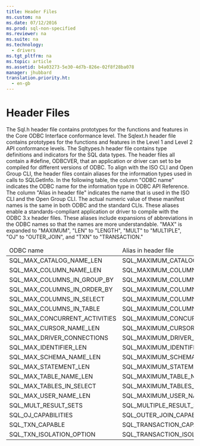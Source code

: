 ```yaml
---
title: Header Files
ms.custom: na
ms.date: 07/12/2016
ms.prod: sql-non-specified
ms.reviewer: na
ms.suite: na
ms.technology: 
  - drivers
ms.tgt_pltfrm: na
ms.topic: article
ms.assetid: b4a03273-5e30-4d7b-826e-02f8f28ba078
manager: jhubbard
translation.priority.ht: 
  - en-gb
---
```

# Header Files
<?xml version="1.0" encoding="utf-8"?>
<developerConceptualDocument xmlns="http://ddue.schemas.microsoft.com/authoring/2003/5" xmlns:xlink="http://www.w3.org/1999/xlink" xmlns:xsi="http://www.w3.org/2001/XMLSchema-instance" xsi:schemaLocation="http://ddue.schemas.microsoft.com/authoring/2003/5 http://dduestorage.blob.core.windows.net/ddueschema/developer.xsd">
  <introduction>
    <para>The Sql.h header file contains prototypes for the functions and features in the Core ODBC Interface conformance level. The Sqlext.h header file contains prototypes for the functions and features in the Level 1 and Level 2 API conformance levels. The Sqltypes.h header file contains type definitions and indicators for the SQL data types.</para>
    <para>The header files all contain a <legacyBold>#define</legacyBold>, ODBCVER, that an application or driver can set to be compiled for different versions of ODBC.</para>
    <para>To align with the ISO CLI and Open Group CLI, the header files contain aliases for the information types used in calls to <legacyBold>SQLGetInfo</legacyBold>. In the following table, the column "ODBC name" indicates the ODBC name for the information type in <legacyLink xlink:href="b7a49774-f458-44ce-9a04-a0457501405b">ODBC API Reference</legacyLink>. The column "Alias in header file" indicates the name that is used in the ISO CLI and the Open Group CLI. The actual numeric value of these manifest names is the same in both ODBC and the standard CLIs. These aliases enable a standards-compliant application or driver to compile with the ODBC 3<legacyItalic>.x</legacyItalic> header files.</para>
    <para>These aliases include expansions of abbreviations in the ODBC names so that the names are more understandable. "MAX" is expanded to "MAXIMUM", "LEN" to "LENGTH", "MULT" to "MULTIPLE", "OJ" to "OUTER_JOIN", and "TXN" to "TRANSACTION."</para>
    <table xmlns:caps="http://schemas.microsoft.com/build/caps/2013/11">
      <thead>
        <tr>
          <TD>
            <para>ODBC name</para>
          </TD>
          <TD>
            <para>Alias in header file</para>
          </TD>
        </tr>
      </thead>
      <tbody>
        <tr>
          <TD>
            <para>SQL_MAX_CATALOG_NAME_LEN</para>
          </TD>
          <TD>
            <para>SQL_MAXIMUM_CATALOG_NAME_LENGTH</para>
          </TD>
        </tr>
        <tr>
          <TD>
            <para>SQL_MAX_COLUMN_NAME_LEN</para>
          </TD>
          <TD>
            <para>SQL_MAXIMUM_COLUMN_NAME_LENGTH</para>
          </TD>
        </tr>
        <tr>
          <TD>
            <para>SQL_MAX_COLUMNS_IN_GROUP_BY</para>
          </TD>
          <TD>
            <para>SQL_MAXIMUM_COLUMNS_IN_GROUP_BY</para>
          </TD>
        </tr>
        <tr>
          <TD>
            <para>SQL_MAX_COLUMNS_IN_ORDER_BY</para>
          </TD>
          <TD>
            <para>SQL_MAXIMUM_COLUMNS_IN_ORDER_BY</para>
          </TD>
        </tr>
        <tr>
          <TD>
            <para>SQL_MAX_COLUMNS_IN_SELECT</para>
          </TD>
          <TD>
            <para>SQL_MAXIMUM_COLUMNS_IN_SELECT</para>
          </TD>
        </tr>
        <tr>
          <TD>
            <para>SQL_MAX_COLUMNS_IN_TABLE</para>
          </TD>
          <TD>
            <para>SQL_MAXIMUM_COLUMNS_IN_TABLE</para>
          </TD>
        </tr>
        <tr>
          <TD>
            <para>SQL_MAX_CONCURRENT_ACTIVITIES</para>
          </TD>
          <TD>
            <para>SQL_MAXIMUM_CONCURRENT_ACTIVITIES</para>
          </TD>
        </tr>
        <tr>
          <TD>
            <para>SQL_MAX_CURSOR_NAME_LEN</para>
          </TD>
          <TD>
            <para>SQL_MAXIMUM_CURSOR_NAME_LENGTH</para>
          </TD>
        </tr>
        <tr>
          <TD>
            <para>SQL_MAX_DRIVER_CONNECTIONS</para>
          </TD>
          <TD>
            <para>SQL_MAXIMUM_DRIVER_CONNECTIONS</para>
          </TD>
        </tr>
        <tr>
          <TD>
            <para>SQL_MAX_IDENTIFIER_LEN</para>
          </TD>
          <TD>
            <para>SQL_MAXIMUM_IDENTIFIER_LENGTH</para>
          </TD>
        </tr>
        <tr>
          <TD>
            <para>SQL_MAX_SCHEMA_NAME_LEN</para>
          </TD>
          <TD>
            <para>SQL_MAXIMUM_SCHEMA_NAME_LENGTH</para>
          </TD>
        </tr>
        <tr>
          <TD>
            <para>SQL_MAX_STATEMENT_LEN</para>
          </TD>
          <TD>
            <para>SQL_MAXIMUM_STATEMENT_LENGTH</para>
          </TD>
        </tr>
        <tr>
          <TD>
            <para>SQL_MAX_TABLE_NAME_LEN</para>
          </TD>
          <TD>
            <para>SQL_MAXIMUM_TABLE_NAME_LENGTH</para>
          </TD>
        </tr>
        <tr>
          <TD>
            <para>SQL_MAX_TABLES_IN_SELECT</para>
          </TD>
          <TD>
            <para>SQL_MAXIMUM_TABLES_IN_SELECT</para>
          </TD>
        </tr>
        <tr>
          <TD>
            <para>SQL_MAX_USER_NAME_LEN</para>
          </TD>
          <TD>
            <para>SQL_MAXIMUM_USER_NAME_LENGTH</para>
          </TD>
        </tr>
        <tr>
          <TD>
            <para>SQL_MULT_RESULT_SETS</para>
          </TD>
          <TD>
            <para>SQL_MULTIPLE_RESULT_SETS</para>
          </TD>
        </tr>
        <tr>
          <TD>
            <para>SQL_OJ_CAPABILITIES</para>
          </TD>
          <TD>
            <para>SQL_OUTER_JOIN_CAPABILITIES</para>
          </TD>
        </tr>
        <tr>
          <TD>
            <para>SQL_TXN_CAPABLE</para>
          </TD>
          <TD>
            <para>SQL_TRANSACTION_CAPABLE</para>
          </TD>
        </tr>
        <tr>
          <TD>
            <para>SQL_TXN_ISOLATION_OPTION</para>
          </TD>
          <TD>
            <para>SQL_TRANSACTION_ISOLATION_OPTION</para>
          </TD>
        </tr>
      </tbody>
    </table>
  </introduction>
  <relatedTopics />
</developerConceptualDocument>